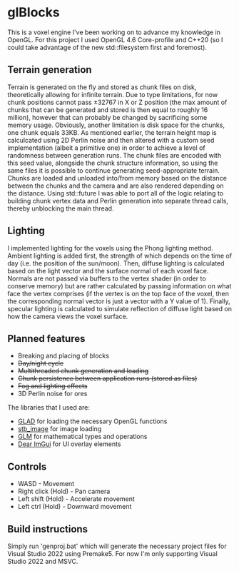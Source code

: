 # glBlocks

This is a voxel engine I've been working on to advance my knowledge in OpenGL. For this project I used OpenGL 4.6 Core-profile and C++20 (so I could take advantage of the new std::filesystem first and foremost).

## Terrain generation
Terrain is generated on the fly and stored as chunk files on disk, theoretically allowing for infinite terrain. Due to type limitations, for now chunk positions cannot pass ±32767 in X or Z position (the max amount of chunks that can be generated and stored is then equal to roughly 16 million), however that can probably be changed by sacrificing some memory usage. Obviously, another limitation is disk space for the chunks, one chunk equals 33KB. As mentioned earlier, the terrain height map is calculcated using 2D Perlin noise and then altered with a custom seed implementation (albeit a primitive one) in order to achieve a level of randomness between generation runs. The chunk files are encoded with this seed value, alongside the chunk structure information, so using the same files it is possible to continue generating seed-appropriate terrain. Chunks are loaded and unloaded into/from memory based on the distance between the chunks and the camera and are also rendered depending on the distance. Using std::future I was able to port all of the logic relating to building chunk vertex data and Perlin generation into separate thread calls, thereby unblocking the main thread.

## Lighting
I implemented lighting for the voxels using the Phong lighting method. Ambient lighting is added first, the strength of which depends on the time of day (i.e. the position of the sun/moon). Then, diffuse lighting is calculated based on the light vector and the surface normal of each voxel face. Normals are not passed via buffers to the vertex shader (in order to conserve memory) but are rather calculated by passing information on what face the vertex comprises (if the vertex is on the top face of the voxel, then the corresponding normal vector is just a vector with a Y value of 1). Finally, specular lighting is calculated to simulate reflection of diffuse light based on how the camera views the voxel surface. 

## Planned features

- Breaking and placing of blocks
- ~~Day/night cycle~~
- ~~Multithreaded chunk generation and loading~~
- ~~Chunk persistence between application runs (stored as files)~~
- ~~Fog and lighting effects~~
- 3D Perlin noise for ores

The libraries that I used are:

- [GLAD](https://github.com/Dav1dde/glad) for loading the necessary OpenGL functions
- [stb_image](https://github.com/nothings/stb) for image loading
- [GLM](https://github.com/g-truc/glm) for mathematical types and operations
- [Dear ImGui](https://github.com/ocornut/imgui) for UI overlay elements

## Controls

- WASD - Movement
- Right click (Hold) - Pan camera
- Left shift (Hold) - Accelerate movement
- Left ctrl (Hold) - Downward movement

## Build instructions

Simply run 'genproj.bat' which will generate the necessary project files for Visual Studio 2022 using Premake5. For now I'm only supporting Visual Studio 2022 and MSVC.
